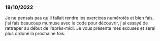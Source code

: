 ### 18/10/2022

Je ne pensais pas qu'il fallait rendre les exercices numérotés et bien fais, j'ai fais beaucoup mumuse avec le code pour découvrir, j'ai essayé de rattraper au début de l'après-midi. Je vous présente mes excuses et serai plus ordoné la prochaine fois.